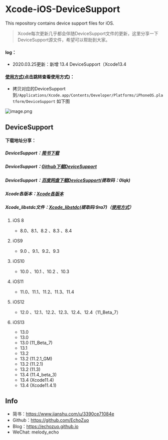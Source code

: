 # Xcode-iOS-DeviceSupport
This repository contains device support files for iOS.

> Xcode每次更新几乎都会伴随DeviceSupport文件的更新，这里分享一下DeviceSupport源文件，希望可以帮助到大家。

#### log：
- 2020.03.25更新：新增 13.4 DeviceSupport（Xcode13.4

#### [使用方式](https://www.jianshu.com/p/aa6bc975c430)(点击跳转查看使用方式)：

- 拷贝对应的DeviceSupport到```/Applications/Xcode.app/Contents/Developer/Platforms/iPhoneOS.platform/DeviceSupport``` 如下图

![image.png](https://upload-images.jianshu.io/upload_images/1424124-af1d69c142e32a9e.png?imageMogr2/auto-orient/strip%7CimageView2/2/w/1240)


## DeviceSupport

#### 下载地址分享：
##### DeviceSupport：[简书下载](https://www.jianshu.com/p/aa6bc975c430)
##### DeviceSupport：[Github下载DeviceSupport](https://github.com/EchoZuo/Xcode-iOS-DeviceSupport)

##### DeviceSupport：[百度网盘下载DeviceSupport](https://pan.baidu.com/s/1Fc7W11IBglsDWzQhtNd9iQ)(提取码：0lqk)

##### Xcode各版本：[Xcode各版本](https://developer.apple.com/download/more/)

##### Xcode_libstdc文件：[Xcode_libstdc](:https://pan.baidu.com/s/1fio4N8pnwjVgAShrxnb1TQ)(提取码:9ra7)（[使用方式](https://www.jianshu.com/p/3afd5e8cdbf8)）

1. iOS 8		
    - 8.0、8.1、8.2 、8.3 、8.4 

2. iOS9
    - 9.0 、9.1、9.2、9.3

3. iOS10
    - 10.0 、10.1 、10.2 、10.3 

4. iOS11
    - 11.0、11.1、11.2、11.3、11.4
   
5. iOS12
    - 12.0 、12.1、12.2、12.3、12.4、12.4（11_Beta_7）

6. iOS13
    - 13.0
    - 13.0
    - 13.0 (11_Beta_7)
    - 13.1 
    - 13.2 
    - 13.2 (11.2.1_GM)
    - 13.2 (11.2.1)
    - 13.2 (11.3)
    - 13.4 (11.4_beta_3)
    - 13.4 (Xcode11.4)
    - 13.4 (Xcode11.4.1)

## Info
- 简书：https://www.jianshu.com/u/3390ce71084e
- Github：https://github.com/EchoZuo
- Blog：https://echozuo.github.io
- WeChat: melody_echo
